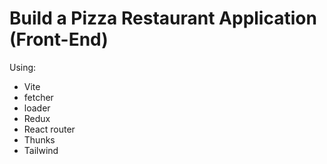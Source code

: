 # Build a Pizza Restaurant Application (Front-End)

Using:

- Vite
- fetcher
- loader
- Redux
- React router
- Thunks
- Tailwind
